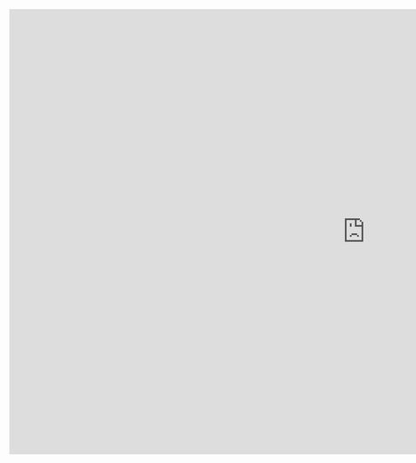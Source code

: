 <iframe src="http://docs.google.com/viewer?url=https://www2.cisl.ucar.edu/sites/default/files/2021-10/fastxnvnc_1.pdf&embedded=true" width="1280px" height="800px" frameborder="0" loading="lazy"></iframe>
